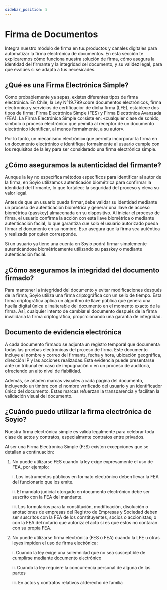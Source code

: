 ```yaml
---
sidebar_position: 5
---
```


# Firma de Documentos

Integra nuestro módulo de firma en tus productos y canales digitales para automatizar la firma electrónica de documentos. En esta sección te explicaremos cómo funciona nuestra solución de firma, cómo asegura la identidad del firmante y la integridad del documento, y su validez legal, para que evalúes si se adapta a tus necesidades.

## ¿Qué es una Firma Electrónica Simple?

Como probablemente ya sepas, existen diferentes tipos de firma electrónica. En Chile, la Ley N°19.799 sobre documentos electrónicos, firma electrónica y servicios de certificación de dicha firma (LFE), establece dos tipos de firma: Firma Electrónica Simple (FES) y Firma Electrónica Avanzada (FEA). La Firma Electrónica Simple consiste en: «cualquier clase de sonido, símbolo o proceso electrónico que permita al receptor de un documento electrónico identificar, al menos formalmente, a su autor».

Por lo tanto, un mecanismo electrónico que permita incorporar la firma en un documento electrónico e identifique formalmente al usuario cumple con los requisitos de la ley para ser considerado una firma electrónica simple.

## ¿Cómo aseguramos la autenticidad del firmante?

Aunque la ley no específica métodos específicos para identificar al autor de la firma, en Soyio utilizamos autenticación biométrica para confirmar la identidad del firmante, lo que fortalece la seguridad del proceso y eleva su valor legal.

Antes de que un usuario pueda firmar, debe validar su identidad mediante un proceso de autenticación biométrica y generar una llave de acceso biométrica (passkey) almacenada en su dispositivo. Al iniciar el proceso de firma, el usuario confirma la acción con esta llave biométrica o mediante autenticación facial, lo que garantiza que solo el usuario autorizado pueda firmar el documento en su nombre. Esto asegura que la firma sea auténtica y realizada por quien corresponde.

Si un usuario ya tiene una cuenta en Soyio podrá firmar simplemente autenticándose biométricamente utilizando su passkey o mediante autenticación facial.

## ¿Cómo aseguramos la integridad del documento firmado?

Para mantener la integridad del documento y evitar modificaciones después de la firma, Soyio utiliza una firma criptográfica con un sello de tiempo. Esta firma criptográfica aplica un algoritmo de llave pública que genera una huella digital única e inalterable del documento en el momento exacto de la firma. Así, cualquier intento de cambiar el documento después de la firma invalidaría la firma criptográfica, proporcionando una garantía de integridad.

## Documento de evidencia electrónica

A cada documento firmado se adjunta un registro temporal que documenta todas las pruebas electrónicas del proceso de firma. Este documento incluye el nombre y correo del firmante, fecha y hora, ubicación geográfica, dirección IP y las acciones realizadas. Esta evidencia puede presentarse ante un tribunal en caso de impugnación o en un proceso de auditoría, ofreciendo un alto nivel de fiabilidad.

Además, se añaden marcas visuales a cada página del documento, incluyendo un timbre con el nombre verificado del usuario y un identificador único del documento. Estas marcas refuerzan la transparencia y facilitan la validación visual del documento.

## ¿Cuándo puedo utilizar la firma electrónica de Soyio?

Nuestra firma electrónica simple es válida legalmente para celebrar toda clase de actos y contratos, especialmente contratos entre privados.

Al ser una Firma Electrónica Simple (FES) existen excepciones que se detallan a continuación:

1. No puede utilizarse FES cuando la ley exige expresamente el uso de FEA, por ejemplo:

    i. Los instrumentos públicos en formato electrónico deben llevar la FEA del funcionario que los emite.

    ii. El mandato judicial otorgado en documento electrónico debe ser suscrito con la FEA del mandante.

    iii. Los formularios para la constitución, modificación, disolución o anotaciones de empresas del Registro de Empresas y Sociedad deben ser suscritos con la FEA de los constituyentes, socios o accionistas; o con la FEA del notario que autoriza el acto si es que estos no contaran con su propia FEA.

2. No puede utilizarse firma electrónica (FES o FEA) cuando la LFE u otras leyes impiden el uso de firma electrónica:

    i. Cuando la ley exige una solemnidad que no sea susceptible de cumplirse mediante documento electrónico

    ii. Cuando la ley requiere la concurrencia personal de alguna de las partes

    iii. En actos y contratos relativos al derecho de familia